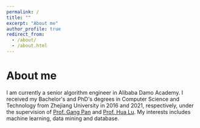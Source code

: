 ```yaml
---
permalink: /
title: ""
excerpt: "About me"
author_profile: true
redirect_from: 
  - /about/
  - /about.html
---
```


About me
======
I am currently a senior algorithm engineer in Alibaba Damo Academy. I received my Bachelor's and PhD's degrees in Computer Science and Technology from Zhejiang University in 2016 and 2021, respectively, under the supervision of [Prof. Gang Pan](https://person.zju.edu.cn/en/gpan) and [Prof. Hua Lu](https://luhua.ruc.dk). My interests includes machine learning, data mining and database.

<!-- News!!
=====

* \[2020/04\] I am playing "Animal Crossing: New Horizons \(猛男捡树枝\)" now.

* \[2020/04\] I cleared "Zelda: The Minish Cap" and am going to play "Zelda: Phantom Hourglass".  -->
